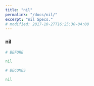 ```yaml
---
title: "nil"
permalink: "/docs/nil/"
excerpt: "nil Specs."
# modified: 2017-10-27T16:25:30-04:00
---
```

### nil
```ruby
# BEFORE

nil

```
```ruby
# BECOMES

nil
```
